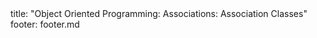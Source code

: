 <frontmatter>
title: "Object Oriented Programming: Associations: Association Classes"
footer: footer.md
</frontmatter>

<include src="unit-inPage-asFlat.md" boilerplate />